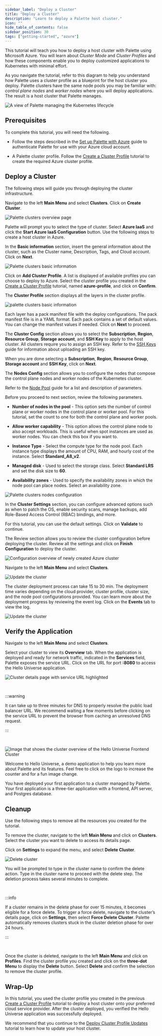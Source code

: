```yaml
---
sidebar_label: "Deploy a Cluster"
title: "Deploy a Cluster"
description: "Learn to deploy a Palette host cluster."
icon: ""
hide_table_of_contents: false
sidebar_position: 30
tags: ["getting-started", "azure"]
---
```


This tutorial will teach you how to deploy a host cluster with Palette using Microsoft Azure. You will learn about
_Cluster Mode_ and _Cluster Profiles_ and how these components enable you to deploy customized applications to
Kubernetes with minimal effort.

As you navigate the tutorial, refer to this diagram to help you understand how Palette uses a cluster profile as a
blueprint for the host cluster you deploy. Palette clusters have the same node pools you may be familiar with: _control
plane nodes_ and _worker nodes_ where you will deploy applications. The result is a host cluster that Palette manages.

![A view of Palette managing the Kubernetes lifecycle](/getting-started/getting-started_deploy-k8s-cluster_application.webp)

## Prerequisites

To complete this tutorial, you will need the following.

- Follow the steps described in the [Set up Palette with Azure](./setup.md) guide to authenticate Palette for use with
  your Azure cloud account.

- A Palette cluster profile. Follow the [Create a Cluster Profile](./create-cluster-profile.md) tutorial to create the
  required Azure cluster profile.

## Deploy a Cluster

The following steps will guide you through deploying the cluster infrastructure.

Navigate to the left **Main Menu** and select **Clusters**. Click on **Create Cluster**.

![Palette clusters overview page](/getting-started/getting-started_deploy-k8s-cluster_new_cluster.webp)

Palette will prompt you to select the type of cluster. Select **Azure IaaS** and click the **Start Azure IaaS
Configuration** button. Use the following steps to create a host cluster in Azure.

In the **Basic information** section, insert the general information about the cluster, such as the Cluster name,
Description, Tags, and Cloud account. Click on **Next**.

![Palette clusters basic information](/getting-started/azure/getting-started_deploy-k8s-cluster_clusters_basic_info.webp)

Click on **Add Cluster Profile**. A list is displayed of available profiles you can choose to deploy to Azure. Select
the cluster profile you created in the [Create a Cluster Profile](./create-cluster-profile.md) tutorial, named
**azure-profile**, and click on **Confirm**.

The **Cluster Profile** section displays all the layers in the cluster profile.

![palette clusters basic information](/getting-started/azure/getting-started_deploy-k8s-cluster_parameters.webp)

Each layer has a pack manifest file with the deploy configurations. The pack manifest file is in a YAML format. Each
pack contains a set of default values. You can change the manifest values if needed. Click on **Next** to proceed.

The **Cluster Config** section allows you to select the **Subscription**, **Region**, **Resource Group**, **Storage
account**, and **SSH Key** to apply to the host cluster. All clusters require you to assign an SSH key. Refer to the
[SSH Keys](../../clusters/cluster-management/ssh-keys.md) guide for information about uploading an SSH key.

When you are done selecting a **Subscription**, **Region**, **Resource Group**, **Storage account** and **SSH Key**,
click on **Next**.

The **Nodes Config** section allows you to configure the nodes that compose the control plane nodes and worker nodes of
the Kubernetes cluster.

Refer to the [Node Pool](../../clusters/cluster-management/node-pool.md) guide for a list and description of parameters.

Before you proceed to next section, review the following parameters.

- **Number of nodes in the pool** - This option sets the number of control plane or worker nodes in the control plane or
  worker pool. For this tutorial, set the count to one for both the control plane and worker pools.

- **Allow worker capability** - This option allows the control plane node to also accept workloads. This is useful when
  spot instances are used as worker nodes. You can check this box if you want to.

- **Instance Type** - Select the compute type for the node pool. Each instance type displays the amount of CPU, RAM, and
  hourly cost of the instance. Select **Standard_A8_v2**.

- **Managed disk** - Used to select the storage class. Select **Standard LRS** and set the disk size to **60**.

- **Availability zones** - Used to specify the availability zones in which the node pool can place nodes. Select an
  availability zone.

![Palette clusters nodes configuration](/getting-started/azure/getting-started_deploy-k8s-cluster_cluster_nodes_config.webp)

In the **Cluster Settings** section, you can configure advanced options such as when to patch the OS, enable security
scans, manage backups, add Role-Based Access Control (RBAC) bindings, and more.

For this tutorial, you can use the default settings. Click on **Validate** to continue.

The Review section allows you to review the cluster configuration before deploying the cluster. Review all the settings
and click on **Finish Configuration** to deploy the cluster.

![Configuration overview of newly created Azure cluster](/getting-started/azure/getting-started_deploy-k8s-cluster_profile_review.webp)

Navigate to the left **Main Menu** and select **Clusters**.

![Update the cluster](/getting-started/azure/getting-started_deploy-k8s-cluster_create_cluster.webp)

The cluster deployment process can take 15 to 30 min. The deployment time varies depending on the cloud provider,
cluster profile, cluster size, and the node pool configurations provided. You can learn more about the deployment
progress by reviewing the event log. Click on the **Events** tab to view the log.

![Update the cluster](/getting-started/azure/getting-started_deploy-k8s-cluster_event_log.webp)

## Verify the Application

Navigate to the left **Main Menu** and select **Clusters**.

Select your cluster to view its **Overview** tab. When the application is deployed and ready for network traffic,
indicated in the **Services** field, Palette exposes the service URL. Click on the URL for port **:8080** to access the
Hello Universe application.

![Cluster details page with service URL highlighted](/getting-started/azure/getting-started_deploy-k8s-cluster_service_url.webp)

<br />

:::warning

It can take up to three minutes for DNS to properly resolve the public load balancer URL. We recommend waiting a few
moments before clicking on the service URL to prevent the browser from caching an unresolved DNS request.

:::

<br />

![Image that shows the cluster overview of the Hello Universe Frontend Cluster](/getting-started/getting-started_deploy-k8s-cluster_hello-universe-with-api.webp)

Welcome to Hello Universe, a demo application to help you learn more about Palette and its features. Feel free to click
on the logo to increase the counter and for a fun image change.

You have deployed your first application to a cluster managed by Palette. Your first application is a three-tier
application with a frontend, API server, and Postgres database.

## Cleanup

Use the following steps to remove all the resources you created for the tutorial.

To remove the cluster, navigate to the left **Main Menu** and click on **Clusters**. Select the cluster you want to
delete to access its details page.

Click on **Settings** to expand the menu, and select **Delete Cluster**.

![Delete cluster](/getting-started/azure/getting-started_deploy-k8s-cluster_delete-cluster-button.webp)

You will be prompted to type in the cluster name to confirm the delete action. Type in the cluster name to proceed with
the delete step. The deletion process takes several minutes to complete.

<br />

:::info

If a cluster remains in the delete phase for over 15 minutes, it becomes eligible for a force delete. To trigger a force
delete, navigate to the cluster’s details page, click on **Settings**, then select **Force Delete Cluster**. Palette
automatically removes clusters stuck in the cluster deletion phase for over 24 hours.

:::

<br />

Once the cluster is deleted, navigate to the left **Main Menu** and click on **Profiles**. Find the cluster profile you
created and click on the **three-dot Menu** to display the **Delete** button. Select **Delete** and confirm the
selection to remove the cluster profile.

## Wrap-Up

In this tutorial, you used the cluster profile you created in the previous
[Create a Cluster Profile](./create-cluster-profile.md) tutorial to deploy a host cluster onto your preferred cloud
service provider. After the cluster deployed, you verified the Hello Universe application was successfully deployed.

We recommend that you continue to the [Deploy Cluster Profile Updates](./update-k8s-cluster.md) tutorial to learn how to
update your host cluster.
